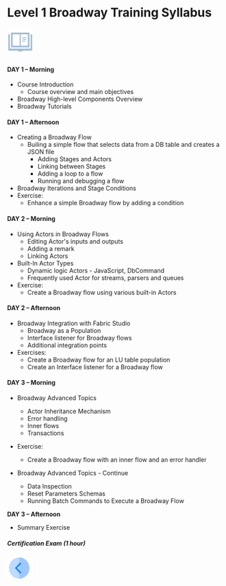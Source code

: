 # Level 1 Broadway Training Syllabus

![](/academy/images/syllabus.png) 

#### **DAY 1 – Morning**

- Course Introduction
  - Course overview and main objectives
- Broadway High-level Components Overview
- Broadway Tutorials

#### **DAY 1 – Afternoon**

- Creating a Broadway Flow
  - Builing a simple flow that selects data from a DB table and creates a JSON file
    - Adding Stages and Actors
    - Linking between Stages
    - Adding a loop to a flow
    - Running and debugging a flow
- Broadway Iterations and Stage Conditions
- Exercise: 
  - Enhance a simple Broadway flow by adding a condition

#### **DAY 2 – Morning**

- Using Actors in Broadway Flows
  - Editing Actor's inputs and outputs 
  - Adding a remark
  - Linking Actors
- Built-In Actor Types
  - Dynamic logic Actors - JavaScript, DbCommand
  - Frequently used Actor for streams, parsers and queues
- Exercise: 
  - Create a Broadway flow using various built-in Actors

#### **DAY 2 – Afternoon**

- Broadway Integration with Fabric Studio
  - Broadway as a Population
  - Interface listener for Broadway flows
  - Additional integration points
- Exercises: 
  - Create a Broadway flow for an LU table population
  - Create an Interface listener for a Broadway flow 

#### **DAY 3 – Morning**

- Broadway Advanced Topics
  - Actor Inheritance Mechanism
  - Error handling
  - Inner flows
  - Transactions

- Exercise:  
  - Create a Broadway flow with an inner flow and an error handler
  
- Broadway Advanced Topics - Continue
  - Data Inspection
  - Reset Parameters Schemas
  - Running Batch Commands to Execute a Broadway Flow

**DAY 3 – Afternoon**

- Summary Exercise

##### Certification Exam (1 hour)

[<img align="left" width="60" height="54" src="/articles/images/Previous.png">](/academy/Training_Level_1/99_Broadway/01_broadway_course_overview.md)
